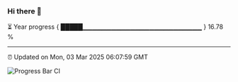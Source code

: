 ### Hi there 👋

⏳ Year progress { █████▁▁▁▁▁▁▁▁▁▁▁▁▁▁▁▁▁▁▁▁▁▁▁▁▁ } 16.78 %

---

⏰ Updated on Mon, 03 Mar 2025 06:07:59 GMT

![Progress Bar CI](https://github.com/liununu/liununu/workflows/Progress%20Bar%20CI/badge.svg)
